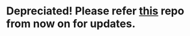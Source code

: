 # Depreciated! Please refer [this] repo from now on for updates.

[this]: https://github.com/cardano-community/guild-operators
